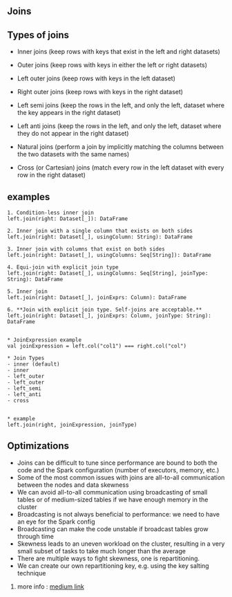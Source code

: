 ## Joins


## Types of joins
* Inner joins (keep rows with keys that exist in the left and right datasets)

* Outer joins (keep rows with keys in either the left or right datasets)

* Left outer joins (keep rows with keys in the left dataset)

* Right outer joins (keep rows with keys in the right dataset)

* Left semi joins (keep the rows in the left, and only the left, dataset where the key appears in the right dataset)

* Left anti joins (keep the rows in the left, and only the left, dataset where they do not appear in the right dataset)

* Natural joins (perform a join by implicitly matching the columns between the two datasets with the same names)

* Cross (or Cartesian) joins (match every row in the left dataset with every row in the right dataset)


## examples
```
1. Condition-less inner join
left.join(right: Dataset[_]): DataFrame

2. Inner join with a single column that exists on both sides
left.join(right: Dataset[_], usingColumn: String): DataFrame

3. Inner join with columns that exist on both sides
left.join(right: Dataset[_], usingColumns: Seq[String]): DataFrame

4. Equi-join with explicit join type
left.join(right: Dataset[_], usingColumns: Seq[String], joinType: String): DataFrame

5. Inner join
left.join(right: Dataset[_], joinExprs: Column): DataFrame

6. **Join with explicit join type. Self-joins are acceptable.**
left.join(right: Dataset[_], joinExprs: Column, joinType: String): DataFrame


* JoinExpression example
val joinExpression = left.col("col1") === right.col("col")

* Join Types
- inner (default)
- inner
- left_outer
- left_outer
- left_semi
- left_anti
- cross


* example
left.join(right, joinExpression, joinType)
```


## Optimizations
* Joins can be difficult to tune since performance are bound to both the code and the Spark configuration (number of executors, memory, etc.)
* Some of the most common issues with joins are all-to-all communication between the nodes and data skewness
* We can avoid all-to-all communication using broadcasting of small tables or of medium-sized tables if we have enough memory in the cluster
* Broadcasting is not always beneficial to performance: we need to have an eye for the Spark config
* Broadcasting can make the code unstable if broadcast tables grow through time
* Skewness leads to an uneven workload on the cluster, resulting in a very small subset of tasks to take much longer than the average
* There are multiple ways to fight skewness, one is repartitioning.
* We can create our own repartitioning key, e.g. using the key salting technique


1. more info : [medium link](https://towardsdatascience.com/the-art-of-joining-in-spark-dcbd33d693c)
